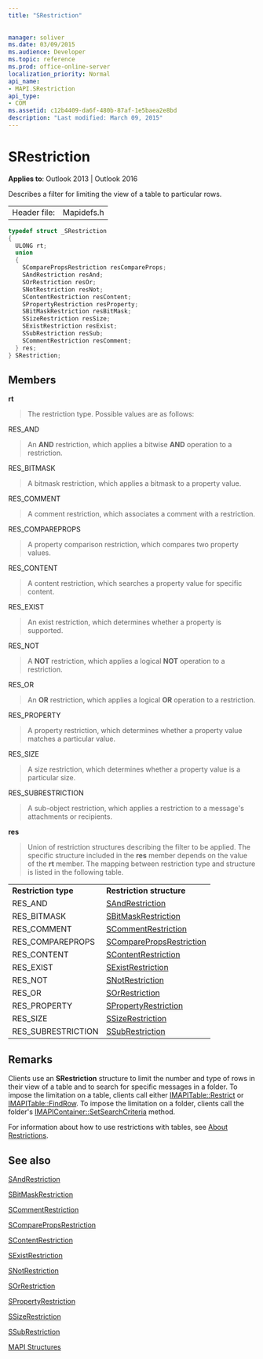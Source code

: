 ```yaml
---
title: "SRestriction"
 
 
manager: soliver
ms.date: 03/09/2015
ms.audience: Developer
ms.topic: reference
ms.prod: office-online-server
localization_priority: Normal
api_name:
- MAPI.SRestriction
api_type:
- COM
ms.assetid: c12b4409-da6f-480b-87af-1e5baea2e8bd
description: "Last modified: March 09, 2015"
---
```


# SRestriction

  
  
**Applies to**: Outlook 2013 | Outlook 2016 
  
Describes a filter for limiting the view of a table to particular rows. 
  
|||
|:-----|:-----|
|Header file:  <br/> |Mapidefs.h  <br/> |
   
```cpp
typedef struct _SRestriction
{
  ULONG rt;
  union
  {
    SComparePropsRestriction resCompareProps;
    SAndRestriction resAnd;
    SOrRestriction resOr;
    SNotRestriction resNot;
    SContentRestriction resContent;
    SPropertyRestriction resProperty;
    SBitMaskRestriction resBitMask;
    SSizeRestriction resSize;
    SExistRestriction resExist;
    SSubRestriction resSub;
    SCommentRestriction resComment;
  } res;
} SRestriction;

```

## Members

 **rt**
  
> The restriction type. Possible values are as follows: 
    
RES_AND 
  
> An **AND** restriction, which applies a bitwise **AND** operation to a restriction. 
    
RES_BITMASK 
  
> A bitmask restriction, which applies a bitmask to a property value.
    
RES_COMMENT 
  
> A comment restriction, which associates a comment with a restriction.
    
RES_COMPAREPROPS 
  
> A property comparison restriction, which compares two property values.
    
RES_CONTENT 
  
> A content restriction, which searches a property value for specific content.
    
RES_EXIST 
  
> An exist restriction, which determines whether a property is supported.
    
RES_NOT 
  
> A **NOT** restriction, which applies a logical **NOT** operation to a restriction. 
    
RES_OR 
  
> An **OR** restriction, which applies a logical **OR** operation to a restriction. 
    
RES_PROPERTY 
  
> A property restriction, which determines whether a property value matches a particular value.
    
RES_SIZE 
  
> A size restriction, which determines whether a property value is a particular size.
    
RES_SUBRESTRICTION 
  
> A sub-object restriction, which applies a restriction to a message's attachments or recipients.
    
 **res**
  
> Union of restriction structures describing the filter to be applied. The specific structure included in the **res** member depends on the value of the **rt** member. The mapping between restriction type and structure is listed in the following table. 
    
|||
|:-----|:-----|
|**Restriction type** <br/> |**Restriction structure** <br/> |
|RES_AND  <br/> |[SAndRestriction](sandrestriction.md) <br/> |
|RES_BITMASK  <br/> |[SBitMaskRestriction](sbitmaskrestriction.md) <br/> |
|RES_COMMENT  <br/> |[SCommentRestriction](scommentrestriction.md) <br/> |
|RES_COMPAREPROPS  <br/> |[SComparePropsRestriction](scomparepropsrestriction.md) <br/> |
|RES_CONTENT  <br/> |[SContentRestriction](scontentrestriction.md) <br/> |
|RES_EXIST  <br/> |[SExistRestriction](sexistrestriction.md) <br/> |
|RES_NOT  <br/> |[SNotRestriction](snotrestriction.md) <br/> |
|RES_OR  <br/> |[SOrRestriction](sorrestriction.md) <br/> |
|RES_PROPERTY  <br/> |[SPropertyRestriction](spropertyrestriction.md) <br/> |
|RES_SIZE  <br/> |[SSizeRestriction](ssizerestriction.md) <br/> |
|RES_SUBRESTRICTION  <br/> |[SSubRestriction](ssubrestriction.md) <br/> |
   
## Remarks

Clients use an **SRestriction** structure to limit the number and type of rows in their view of a table and to search for specific messages in a folder. To impose the limitation on a table, clients call either [IMAPITable::Restrict](imapitable-restrict.md) or [IMAPITable::FindRow](imapitable-findrow.md). To impose the limitation on a folder, clients call the folder's [IMAPIContainer::SetSearchCriteria](imapicontainer-setsearchcriteria.md) method. 
  
For information about how to use restrictions with tables, see [About Restrictions](about-restrictions.md). 
  
## See also



[SAndRestriction](sandrestriction.md)
  
[SBitMaskRestriction](sbitmaskrestriction.md)
  
[SCommentRestriction](scommentrestriction.md)
  
[SComparePropsRestriction](scomparepropsrestriction.md)
  
[SContentRestriction](scontentrestriction.md)
  
[SExistRestriction](sexistrestriction.md)
  
[SNotRestriction](snotrestriction.md)
  
[SOrRestriction](sorrestriction.md)
  
[SPropertyRestriction](spropertyrestriction.md)
  
[SSizeRestriction](ssizerestriction.md)
  
[SSubRestriction](ssubrestriction.md)


[MAPI Structures](mapi-structures.md)

